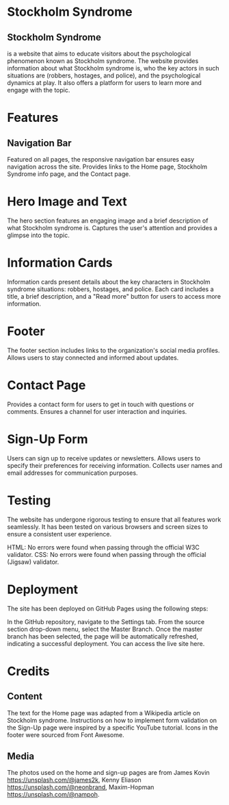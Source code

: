 # Stockholm Syndrome
## Stockholm Syndrome 
is a website that aims to educate visitors about the psychological phenomenon known as Stockholm syndrome. The website provides information about what Stockholm syndrome is, who the key actors in such situations are (robbers, hostages, and police), and the psychological dynamics at play. It also offers a platform for users to learn more and engage with the topic.

# Features
## Navigation Bar
Featured on all pages, the responsive navigation bar ensures easy navigation across the site.
Provides links to the Home page, Stockholm Syndrome info page, and the Contact page.

# Hero Image and Text
The hero section features an engaging image and a brief description of what Stockholm syndrome is.
Captures the user's attention and provides a glimpse into the topic.

# Information Cards
Information cards present details about the key characters in Stockholm syndrome situations: robbers, hostages, and police.
Each card includes a title, a brief description, and a "Read more" button for users to access more information.

# Footer
The footer section includes links to the organization's social media profiles.
Allows users to stay connected and informed about updates.

# Contact Page
Provides a contact form for users to get in touch with questions or comments.
Ensures a channel for user interaction and inquiries.

# Sign-Up Form
Users can sign up to receive updates or newsletters.
Allows users to specify their preferences for receiving information.
Collects user names and email addresses for communication purposes.

# Testing
The website has undergone rigorous testing to ensure that all features work seamlessly. It has been tested on various browsers and screen sizes to ensure a consistent user experience.

HTML: No errors were found when passing through the official W3C validator.
CSS: No errors were found when passing through the official (Jigsaw) validator.

# Deployment
The site has been deployed on GitHub Pages using the following steps:

In the GitHub repository, navigate to the Settings tab.
From the source section drop-down menu, select the Master Branch.
Once the master branch has been selected, the page will be automatically refreshed, indicating a successful deployment.
You can access the live site here.

# Credits
## Content
The text for the Home page was adapted from a Wikipedia article on Stockholm syndrome.
Instructions on how to implement form validation on the Sign-Up page were inspired by a specific YouTube tutorial.
Icons in the footer were sourced from Font Awesome.
## Media
The photos used on the home and sign-up pages are from James Kovin https://unsplash.com/@james2k, Kenny Eliason https://unsplash.com/@neonbrand, Maxim-Hopman https://unsplash.com/@nampoh. 
